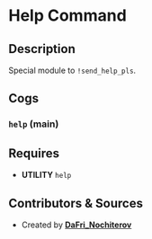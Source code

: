 # Help Command

## Description

Special module to `!send_help_pls`.

## Cogs

### `help` (**main**)

## Requires

- **UTILITY** `help`

## Contributors & Sources

- Created by **[DaFri_Nochiterov](https://gitlab.com/dafri-nochiterov)**